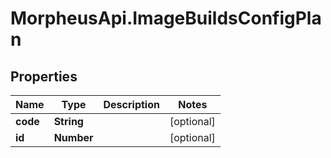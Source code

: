 # MorpheusApi.ImageBuildsConfigPlan

## Properties

Name | Type | Description | Notes
------------ | ------------- | ------------- | -------------
**code** | **String** |  | [optional] 
**id** | **Number** |  | [optional] 


